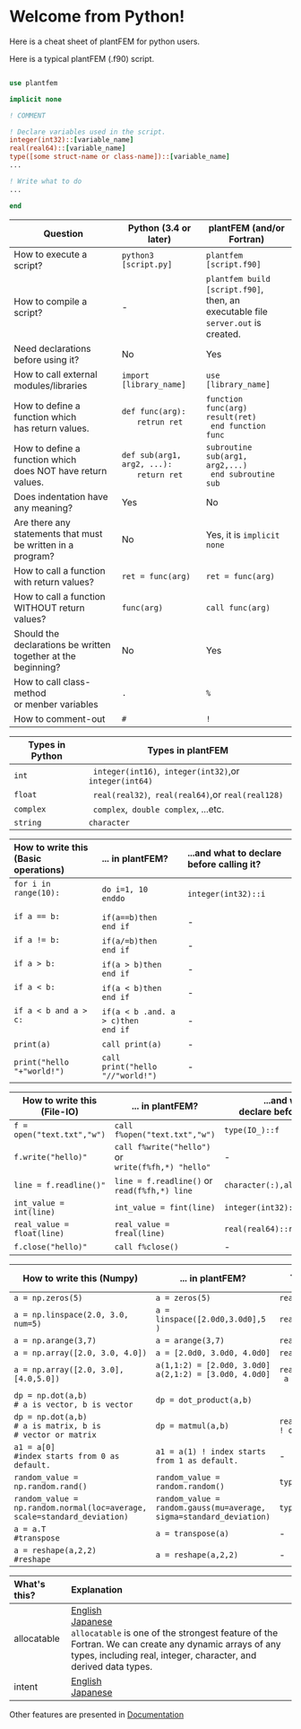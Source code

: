 # Welcome from Python!


Here is a cheat sheet of plantFEM for python users.

Here is a typical plantFEM (.f90) script.

```fortran

use plantfem

implicit none

! COMMENT

! Declare variables used in the script.
integer(int32)::[variable_name]
real(real64)::[variable_name]
type([some struct-name or class-name])::[variable_name]
...

! Write what to do
...

end

```

| Question | Python (3.4 or later) | plantFEM (and/or Fortran) |
| ---- | ------ | ---- |
| How to execute a script? | ```python3 [script.py]``` | ```plantfem [script.f90]``` |
| How to compile a script? | - | ```plantfem build [script.f90]```,<br> then, an executable file<br> ```server.out``` is created. |
| Need declarations before using it? | No | Yes|
| How to call external modules/libraries | ```import [library_name]``` | ```use [library_name]``` |
| How to define a function which <br> has return values. | ```def func(arg): ```<br>```　　retrun ret``` | ```function func(arg) result(ret) ```<br>``` end function func``` |
| How to define a function which <br> does NOT have return values. | ```def sub(arg1, arg2, ...): ```<br>```　　return ret``` | ```subroutine sub(arg1, arg2,...)  ```<br>``` end subroutine sub``` |
| Does indentation have any meaning? | Yes | No |
| Are there any statements that must <br> be written in a program? | No | Yes, it is ```implicit none```  |
| How to call a function with return values? | ```ret = func(arg)``` | ```ret = func(arg)``` |
| How to call a function WITHOUT return values? | ```func(arg)``` | ```call func(arg)``` |
|Should the declarations be written<br>  together at the beginning?　| No | Yes|
| How to call class-method <br> or menber variables | ```.``` | ```%```|
| How to comment-out |  ```#``` | ```!```|


| Types in Python | Types in plantFEM |
| ---- | ---- |
| ```int``` |``` integer(int16)```,``` integer(int32)```,or ```integer(int64)```|
| ```float``` |``` real(real32)```,``` real(real64)```,or ```real(real128)``` |
| ```complex``` |``` complex```,``` double complex```, ...etc. |
| ```string``` |```character``` |

| How to write this (Basic operations) | ... in plantFEM?         | ...and what to declare before calling it?|
| :---- | :---- | :---- |
| ```for i in range(10): ```<br>```　　 ``` | ```do i=1, 10 ```<br>``` enddo ``` |  ```integer(int32)::i``` |
| ```if a == b: ```<br>```　　 ``` | ```if(a==b)then ```<br>``` end if ``` | - |
| ```if a != b: ```<br>```　　 ``` | ```if(a/=b)then ```<br>``` end if ``` | - |
| ```if a > b: ```<br>```　　 ``` | ```if(a > b)then ```<br>``` end if ``` | - |
| ```if a < b: ```<br>```　　 ``` | ```if(a < b)then ```<br>``` end if ``` | - |
| ```if a < b and a > c: ```<br>```　　 ``` | ```if(a < b .and. a > c)then ```<br>``` end if ``` | - |
| ```print(a) ``` |```call print(a)  ``` |- |
| ```print("hello "+"world!") ``` |```call print("hello "//"world!")  ``` |- |


| How to write this (File-IO) | ... in plantFEM?         | ...and what to <br> declare before calling it?|
| ---- | ---- | ---- |
| ```f = open("text.txt","w")``` | ```call f%open("text.txt","w")``` | ```type(IO_)::f``` |
| ```f.write("hello)"``` | ```call f%write("hello")``` or<br>  ```write(f%fh,*) "hello"```  | - |
| ```line = f.readline()"``` | ```line = f.readline()``` or<br>  ```read(f%fh,*) line```  | ```character(:),allocatable::line``` |
| ```int_value = int(line)``` |``` int_value = fint(line) ```| ```integer(int32)::int_value ```|
| ```real_value = float(line)``` |``` real_value = freal(line) ```| ```real(real64)::real_value ```|
| ```f.close("hello)"``` | ```call f%close()``` | - |


| How to write this (Numpy) | ... in plantFEM?         | ...and what to declare before calling it?|
| ---- | ---- | ---- |
| ```a = np.zeros(5)``` | ```a = zeros(5)``` | ```real(real64),allocatable::a(:)``` |
| ```a = np.linspace(2.0, 3.0, num=5)``` | ```a = linspace([2.0d0,3.0d0],5 )``` | ```real(real64),allocatable::a(:)``` |
| ```a = np.arange(3,7)``` | ```a = arange(3,7)``` | ```real(real64),allocatable::a(:)``` |
| ```a = np.array([2.0, 3.0, 4.0]) ``` | ```a = [2.0d0, 3.0d0, 4.0d0] ``` | ```real(real64),allocatable::a(:)``` |
| ```a = np.array([2.0, 3.0],[4.0,5.0]) ``` | ```a(1,1:2) = [2.0d0, 3.0d0]```<br> ```a(2,1:2) = [3.0d0, 4.0d0]```<br> ``` ``` | ```real(real64),allocatable::a(:,:)```<br> ``` a = zeros(2,2)``` |
| ```dp = np.dot(a,b) ```<br> ```# a is vector, b is vector``` | ```dp = dot_product(a,b)``` | ``` ``` |
| ```dp = np.dot(a,b) ```<br> ```# a is matrix, b is ```<br> ```# vector or matrix``` | ```dp = matmul(a,b)``` | ```real(real64),allocatable::dp(:) ! or dp(:,:)``` |
| ```a1 = a[0] ```<br> ```#index starts from 0 as default.``` | ```a1 = a(1) ! index starts from 1 as default.``` | - |
| ```random_value = np.random.rand()``` |```random_value = random.random()``` |```type(Random_)::random``` |
| ```random_value = np.random.normal(loc=average, scale=standard_deviation)``` |```random_value = random.gauss(mu=average, sigma=standard_deviation)``` |```type(Random_)::random``` |
| ```a = a.T ```<br> ```#transpose ``` |```a = transpose(a) ``` |- |
| ```a = reshape(a,2,2) ```<br> ```#reshape ``` |```a = reshape(a,2,2) ``` |- |

| What's this? | Explanation |
|:------------ |:------------ |
|allocatable | [English](https://www.ibm.com/docs/en/xl-fortran-aix/16.1.0?topic=attributes-allocatable-fortran-2003) <br> [Japanese](https://www.nag-j.co.jp/nagfor/np52_manual/np52_manual_10_3.html) <br>```allocatable``` is one of the strongest feature of the Fortran. We can create any dynamic arrays of any types, including real, integer, character, and derived data types. |
|intent | [English](https://pages.mtu.edu/~shene/COURSES/cs201/NOTES/chap07/intent.html) <br> [Japanese](https://www.nag-j.co.jp/fortran/FI_11.html) |

Other features are presented in [Documentation](../Tutorial_std.md)

